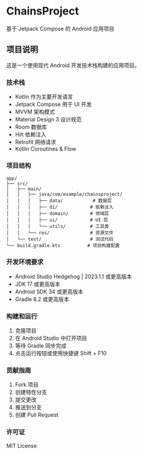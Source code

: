 # ChainsProject

基于 Jetpack Compose 的 Android 应用项目

## 项目说明

这是一个使用现代 Android 开发技术栈构建的应用项目。

### 技术栈

- Kotlin 作为主要开发语言
- Jetpack Compose 用于 UI 开发
- MVVM 架构模式
- Material Design 3 设计规范
- Room 数据库
- Hilt 依赖注入
- Retrofit 网络请求
- Kotlin Coroutines & Flow

### 项目结构

```
app/
├── src/
│   ├── main/
│   │   ├── java/com/example/chainsproject/
│   │   │   ├── data/           # 数据层
│   │   │   ├── di/            # 依赖注入
│   │   │   ├── domain/        # 领域层
│   │   │   ├── ui/            # UI 层
│   │   │   └── utils/         # 工具类
│   │   └── res/               # 资源文件
│   └── test/                  # 测试代码
└── build.gradle.kts          # 项目构建配置
```

### 开发环境要求

- Android Studio Hedgehog | 2023.1.1 或更高版本
- JDK 17 或更高版本
- Android SDK 34 或更高版本
- Gradle 8.2 或更高版本

### 构建和运行

1. 克隆项目
2. 在 Android Studio 中打开项目
3. 等待 Gradle 同步完成
4. 点击运行按钮或使用快捷键 Shift + F10

### 贡献指南

1. Fork 项目
2. 创建特性分支
3. 提交更改
4. 推送到分支
5. 创建 Pull Request

### 许可证

MIT License 